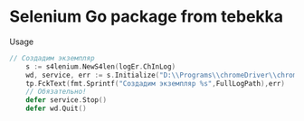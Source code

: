 # Selenium Go package from tebekka
Usage

```go
// Создадим экземпляр
	s := s4lenium.NewS4len(logEr.ChInLog)
	wd, service, err := s.Initialize("D:\\Programs\\chromeDriver\\chromedriver_83.exe")
	tp.FckText(fmt.Sprintf("Создадим экземпляр %s",FullLogPath),err)
	// Обязательно!
	defer service.Stop()
	defer wd.Quit()
```
